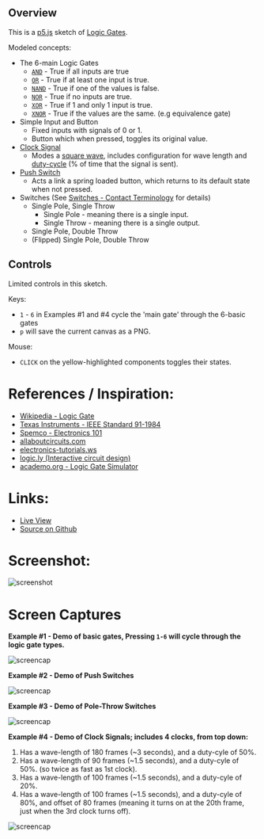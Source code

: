 
## Overview

This is a [p5.js][p5js-home] sketch of [Logic Gates][wikipedia-logic-gates].

Modeled concepts:

* The 6-main Logic Gates
    - [`AND`][wiki-and] - True if all inputs are true
    - [`OR`][wiki-or] - True if at least one input is true.
    - [`NAND`][wiki-nand] - True if one of the values is false.
    - [`NOR`][wiki-nor] - True if no inputs are true.
    - [`XOR`][wiki-xor] - True if 1 and only 1 input is true.
    - [`XNOR`][wiki-xnor] - True if the values are the same. (e.g equivalence gate)
* Simple Input and Button
    - Fixed inputs with signals of 0 or 1.
    - Button which when pressed, toggles its original value.
* [Clock Signal][wiki-clock-signal]
    - Modes a [square wave][wiki-square-wave], includes configuration for wave length and [duty-cycle][wiki-duty-cycle] (% of time that the signal is sent).
* [Push Switch][wiki-push-switch]
    - Acts a link a spring loaded button, which returns to its default state when not pressed.
* Switches (See [Switches - Contact Terminology][wiki-switches] for details)
    - Single Pole, Single Throw
        + Single Pole - meaning there is a single input.
        + Single Throw - meaning there is a single output.
    - Single Pole, Double Throw
    - (Flipped) Single Pole, Double Throw


## Controls

Limited controls in this sketch.

Keys:

* `1` - `6` in Examples #1 and #4 cycle the 'main gate' through the 6-basic gates
* `p` will save the current canvas as a PNG.

Mouse:

* `CLICK` on the yellow-highlighted components toggles their states.


# References / Inspiration:

* [Wikipedia - Logic Gate][wikipedia-logic-gates]
* [Texas Instruments - IEEE Standard 91-1984](http://www.ti.com/lit/ml/sdyz001a/sdyz001a.pdf)
* [Spemco - Electronics 101](https://spemco.com/circuit-symbols-101/)
* [allaboutcircuits.com](https://www.allaboutcircuits.com/textbook/digital/chpt-4/switch-types/)
* [electronics-tutorials.ws](https://www.electronics-tutorials.ws/logic/logic_1.html)
* [logic.ly (Interactive circuit design)](https://logic.ly/)
* [academo.org - Logic Gate Simulator](https://academo.org/demos/logic-gate-simulator/)

# Links: 

* [Live View][live-view]
* [Source on Github][source-code]

# Screenshot:

![screenshot][screenshot-01]

# Screen Captures

**Example #1 - Demo of basic gates, Pressing `1-6` will cycle through the logic gate types.**

![screencap][screencap-01]

**Example #2 - Demo of Push Switches**

![screencap][screencap-02]

**Example #3 - Demo of Pole-Throw Switches**

![screencap][screencap-03]

**Example #4 - Demo of Clock Signals; includes 4 clocks, from top down:**

1. Has a wave-length of 180 frames (~3 seconds), and a duty-cyle of 50%.
2. Has a wave-length of 90 frames (~1.5 seconds), and a duty-cyle of 50%. (so twice as fast as 1st clock).
3. Has a wave-length of 100 frames (~1.5 seconds), and a duty-cyle of 20%.
4. Has a wave-length of 100 frames (~1.5 seconds), and a duty-cyle of 80%, and offset of 80 frames (meaning it turns on at the 20th frame, just when the 3rd clock turns off).

![screencap][screencap-04]

[p5js-home]: https://p5js.org/
[source-code]: https://github.com/brianhonohan/sketchbook/tree/master/p5js/logic-gates/
[live-view]: https://brianhonohan.com/sketchbook/p5js/logic-gates/
[screenshot-01]: ./screenshot-01.png
[screencap-01]: ./screencap-01.gif
[screencap-02]: ./screencap-02.gif
[screencap-03]: ./screencap-03.gif
[screencap-04]: ./screencap-04.gif
[wikipedia-logic-gates]: https://en.wikipedia.org/wiki/Logic_gate
[wiki-and]: https://en.wikipedia.org/wiki/AND_gate
[wiki-or]: https://en.wikipedia.org/wiki/OR_gate
[wiki-nand]: https://en.wikipedia.org/wiki/NAND_gate
[wiki-nor]: https://en.wikipedia.org/wiki/NOR_gate
[wiki-xor]: https://en.wikipedia.org/wiki/XOR_gate
[wiki-xnor]: https://en.wikipedia.org/wiki/XNOR_gate
[wiki-push-switch]: https://en.wikipedia.org/wiki/Push_switch
[wiki-switches]: https://en.wikipedia.org/wiki/Switch#Contact_terminology 
[wiki-clock-signal]: https://en.wikipedia.org/wiki/Clock_signal
[wiki-duty-cycle]: https://en.wikipedia.org/wiki/Duty_cycle
[wiki-square-wave]: https://en.wikipedia.org/wiki/Square_wave




